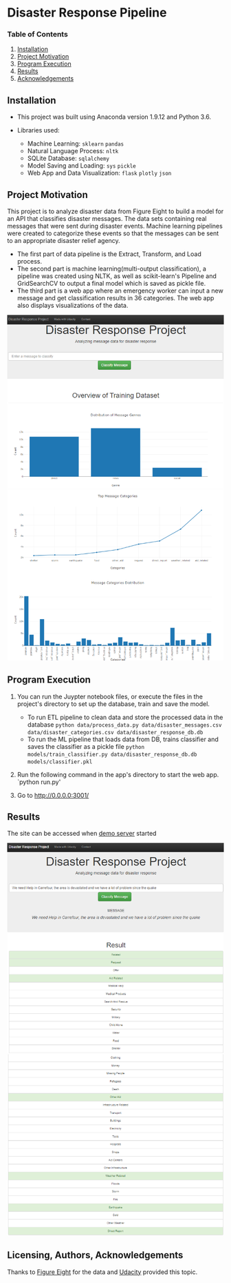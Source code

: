 # Disaster Response Pipeline

### Table of Contents

1. [Installation](#installation)
2. [Project Motivation](#motivation)
3. [Program Execution](#files)
4. [Results](#results)
5. [Acknowledgements](#Acknowledgements)

## Installation <a name="installation"></a>
- This project was built using Anaconda version 1.9.12 and Python  3.6.    

- Libraries used:

   - Machine Learning: `sklearn` `pandas` 
   - Natural Language Process: `nltk`
   - SQLite Database: `sqlalchemy`
   - Model Saving and Loading: `sys` `pickle`
   - Web App and Data Visualization: `flask` `plotly` `json`

    
## Project Motivation<a name="motivation"></a>

This project is to analyze disaster data from Figure Eight to build a model for an API that classifies disaster messages. The data sets containing real messages that were sent during disaster events. Machine learning pipelines were created to categorize these events so that the messages can be sent to an appropriate disaster relief agency.

- The first part of data pipeline is the Extract, Transform, and Load process. 
- The second part is machine learning(multi-output classification), a pipeline was created using NLTK, as well as scikit-learn's Pipeline and GridSearchCV to output a final model which is saved as pickle file. 
- The third part is a web app where an emergency worker can input a new message and get classification results in 36 categories. The web app also displays visualizations of the data. 

![Intro Pic1](Screenshots/Web_Page1.png)
![Intro Pic2](Screenshots/Web_Page2.png)

## Program Execution <a name="files"></a>

1. You can run the Juypter notebook files, or execute the files in the project's directory to set up the database, train and save the model.

    - To run ETL pipeline to clean data and store the processed data in the database
        `python data/process_data.py data/disaster_messages.csv data/disaster_categories.csv data/disaster_response_db.db`
    - To run the ML pipeline that loads data from DB, trains classifier and saves the classifier as a pickle file
        `python models/train_classifier.py data/disaster_response_db.db models/classifier.pkl`

2. Run the following command in the app's directory to start the web app.
    `python run.py'

3. Go to http://0.0.0.0:3001/


## Results<a name="results"></a>

The site can be accessed when [demo server](http://maxcn.asuscomm.com:3001) started 

![Cat Page1](Screenshots/Category1.png)
![Cat Page2](Screenshots/Category2.png)

## Licensing, Authors, Acknowledgements<a name="Acknowledgements"></a>
Thanks to [Figure Eight](https://www.figure-eight.com/) for the data and [Udacity](https://www.udacity.com/) provided this topic. 
